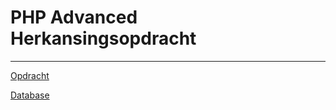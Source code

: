 # PHP Advanced Herkansingsopdracht

---

[Opdracht](Info/opdracht.pdf)

[Database](Info/database.sql)